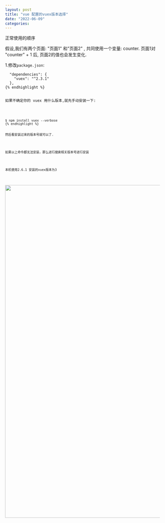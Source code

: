```yaml
---
layout: post
title: "vue 配置的vuex版本选择"
date: "2022-06-09"
categories: 
---
```

<p id="正常使用的顺序">正常使用的顺序</p>

<p>假设,我们有两个页面: &quot;页面1&quot; 和&quot;页面2&quot; , 共同使用一个变量: counter. 页面1对 &quot;counter&quot; + 1 后, 页面2的值也会发生变化.</p>

<p id="1修改packagejson">1.修改<code>package.json</code>:</p>

<pre>
<code>  &quot;dependencies&quot;: {
    &quot;vuex&quot;: &quot;^2.3.1&quot;
  },
{% endhighlight %}

<p>如果不确定你的 vuex 用什么版本,就先手动安装一下:</p>

<pre>
<code>$ npm install vuex --verbose
{% endhighlight %}

<p>然后看安装过来的版本号就可以了.</p>

<p>如果以上命令都无法安装，那么进行搜索相关版本号进行安装</p>

<p>本机使用2.6.1 安装的vuex版本为3</p>

<p><img alt="" height="1080" src="https://img-blog.csdnimg.cn/2bdf5cc6a2ff40a1acda87af58045d4c.png" width="1200" /></p>

<p>&nbsp;</p>

